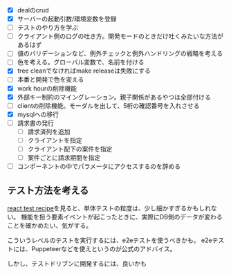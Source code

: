- [x] dealのcrud
- [x] サーバーの起動引数/環境変数を登録
- [ ] テストのやり方を学ぶ
- [ ] クライアント側のログの吐き方。開発モードのときだけ吐くみたいな方法があるはず
- [ ] 値のバリデーションなど、例外チェックと例外ハンドリングの戦略を考える
- [ ] 色を考える。グローバル変数で、名前を付ける
- [x] tree cleanでなければmake releaseは失敗にする
- [ ] 本番と開発で色を変える
- [x] work hourの削除機能
- [x] 外部キー制約のマイングレーション。親子関係があるやつは全部付ける
- [ ] clientの削除機能。モーダルを出して、5桁の確認番号を入れさせる
- [x] mysqlへの移行
- [ ] 請求書の発行
  - [ ] 請求済列を追加
  - [ ] クライアントを指定
  - [ ] クライアント配下の案件を指定
  - [ ] 案件ごとに請求期間を指定
- [ ] コンポーネントの中でパラメータにアクセスするのを辞める

## テスト方法を考える

[react test recipe][react test recipe]を見ると、単体テストの粒度は、少し細かすぎるかもしれない。
機能を担う要素イベントが起こったときに、実際にDB側のデータが変わることを確かめたい、気がする。

こういうレベルのテストを実行するには、e2eテストを使うべきかも。
e2eテストには、Puppeteerなどを使えというのが公式のアドバイス。

しかし、テストドリブンに開発するには、良いかも

<!-- link -->
[react test recipe]: https://ja.reactjs.org/docs/testing-recipes.html
